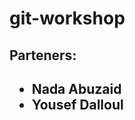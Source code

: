 # git-workshop

<h2>Parteners:<h2>
  <ul>
    <li> Nada Abuzaid </li>
    <li> Yousef Dalloul </li>
  </ul>
    
